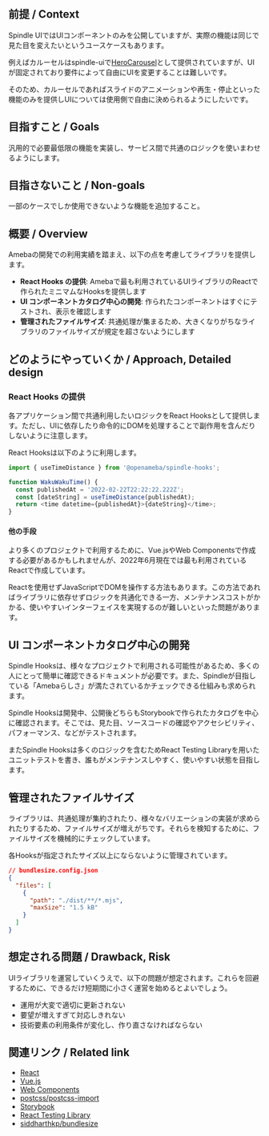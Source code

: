 ## 前提 / Context

Spindle UIではUIコンポーネントのみを公開していますが、実際の機能は同じで見た目を変えたいというユースケースもあります。

例えばカルーセルはspindle-uiで[HeroCarousel](https://ameba-spindle.web.app/?path=/story/herocarousel--normal)として提供されていますが、UIが固定されており要件によって自由にUIを変更することは難しいです。

そのため、カルーセルであればスライドのアニメーションや再生・停止といった機能のみを提供しUIについては使用側で自由に決められるようにしたいです。

## 目指すこと / Goals

汎用的で必要最低限の機能を実装し、サービス間で共通のロジックを使いまわせるようにします。

## 目指さないこと / Non-goals

一部のケースでしか使用できないような機能を追加すること。

## 概要 / Overview

Amebaの開発での利用実績を踏まえ、以下の点を考慮してライブラリを提供します。

- **React Hooks の提供**: Amebaで最も利用されているUIライブラリのReactで作られたミニマムなHooksを提供します
- **UI コンポーネントカタログ中心の開発**: 作られたコンポーネントはすぐにテストされ、表示を確認します
- **管理されたファイルサイズ**: 共通処理が集まるため、大きくなりがちなライブラリのファイルサイズが規定を超さないようにします

## どのようにやっていくか / Approach, Detailed design

### React Hooks の提供

各アプリケーション間で共通利用したいロジックをReact Hooksとして提供します。ただし、UIに依存したり命令的にDOMを処理することで副作用を含んだりしないように注意します。

React Hooksは以下のように利用します。

```js
import { useTimeDistance } from '@openameba/spindle-hooks';

function WakuWakuTime() {
  const publishedAt = '2022-02-22T22:22:22.222Z';
  const [dateString] = useTimeDistance(publishedAt);
  return <time datetime={publishedAt}>{dateString}</time>;
}
```

#### 他の手段

より多くのプロジェクトで利用するために、Vue.jsやWeb Componentsで作成する必要があるかもしれませんが、2022年6月現在では最も利用されているReactで作成しています。

Reactを使用せずJavaScriptでDOMを操作する方法もあります。この方法であればライブラリに依存せずロジックを共通化できる一方、メンテナンスコストがかかる、使いやすいインターフェイスを実現するのが難しいといった問題があります。

## UI コンポーネントカタログ中心の開発

Spindle Hooksは、様々なプロジェクトで利用される可能性があるため、多くの人にとって簡単に確認できるドキュメントが必要です。また、Spindleが目指している「Amebaらしさ」が満たされているかチェックできる仕組みも求められます。

Spindle Hooksは開発中、公開後どちらもStorybookで作られたカタログを中心に確認されます。そこでは、見た目、ソースコードの確認やアクセシビリティ、パフォーマンス、などがテストされます。

またSpindle Hooksは多くのロジックを含むためReact Testing Libraryを用いたユニットテストを書き、誰もがメンテナンスしやすく、使いやすい状態を目指します。

## 管理されたファイルサイズ

ライブラリは、共通処理が集約されたり、様々なバリエーションの実装が求められたりするため、ファイルサイズが増えがちです。それらを検知するために、ファイルサイズを機械的にチェックしています。

各Hooksが指定されたサイズ以上にならないように管理されています。

```JSON
// bundlesize.config.json
{
  "files": [
    {
      "path": "./dist/**/*.mjs",
      "maxSize": "1.5 kB"
    }
  ]
}
```

## 想定される問題 / Drawback, Risk

UIライブラリを運営していくうえで、以下の問題が想定されます。これらを回避するために、できるだけ短期間に小さく運営を始めるとよいでしょう。

- 運用が大変で適切に更新されない
- 要望が増えすぎて対応しきれない
- 技術要素の利用条件が変化し、作り直さなければならない

## 関連リンク / Related link

- [React](https://reactjs.org/)
- [Vue.js](https://vuejs.org/)
- [Web Components](https://developer.mozilla.org/en-US/docs/Web/Web_Components)
- [postcss/postcss-import](https://github.com/postcss/postcss-import)
- [Storybook](https://storybook.js.org/)
- [React Testing Library](https://testing-library.com/docs/react-testing-library/intro/)
- [siddharthkp/bundlesize](https://github.com/siddharthkp/bundlesize)
